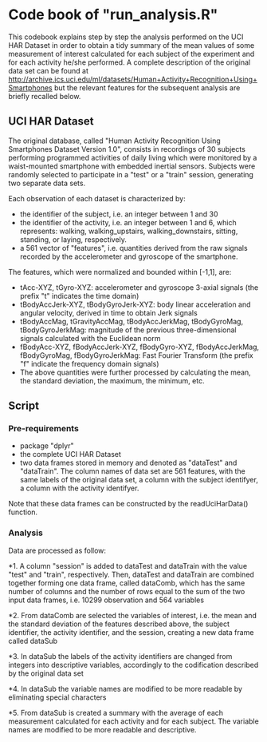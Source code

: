 # Code book of "run_analysis.R"

This codebook explains step by step the analysis performed on the UCI HAR Dataset in order to obtain
a tidy summary of the mean values of some measurement of interest calculated for each subject 
of the experiment and for each activity he/she performed.
A complete description of the original data set can be found at 
http://archive.ics.uci.edu/ml/datasets/Human+Activity+Recognition+Using+Smartphones
but the relevant features for the subsequent analysis are briefly recalled below.

## UCI HAR Dataset
The original database, called "Human Activity Recognition Using Smartphones Dataset Version 1.0", 
consists in recordings of 30 subjects performing programmed activities of daily living which were 
monitored by a waist-mounted smartphone with embedded inertial sensors. 
Subjects were randomly selected to participate in a "test" or a "train" session, 
generating two separate data sets. 

Each observation of each dataset is characterized by:
* the identifier of the subject, i.e. an integer between 1 and 30
* the identifier of the activity, i.e. an integer between 1 and 6, which represents: walking, walking_upstairs, 
walking_downstairs, sitting, standing, or laying, respectively.
* a 561 vector of "features", i.e. quantities derived from the raw signals recorded by the accelerometer and gyroscope of the smartphone.

The features, which were normalized and bounded within [-1,1], are:
* tAcc-XYZ, tGyro-XYZ: accelerometer and gyroscope 3-axial signals (the prefix "t" indicates the time domain)
* tBodyAccJerk-XYZ, tBodyGyroJerk-XYZ: body linear acceleration and angular velocity, derived in time to obtain Jerk signals 
* tBodyAccMag, tGravityAccMag, tBodyAccJerkMag, tBodyGyroMag, tBodyGyroJerkMag: magnitude of the previous three-dimensional signals calculated with the Euclidean norm
* fBodyAcc-XYZ, fBodyAccJerk-XYZ, fBodyGyro-XYZ, fBodyAccJerkMag, fBodyGyroMag, fBodyGyroJerkMag: Fast Fourier Transform (the prefix "f" indicate the frequency domain signals)
* The above quantities were further processed by calculating the mean, the standard deviation, the maximum, 
the minimum, etc.

## Script
### Pre-requirements
* package "dplyr"
* the complete UCI HAR Dataset 
* two data frames stored in memory and denoted as "dataTest" and "dataTrain". 
The column names of data set are 561 features, with the same labels of the original data set, 
a column with the subject identifyer, a column with the activity identifyer.

Note that these data frames can be constructed by the readUciHarData() function. 

### Analysis

Data are processed as follow:

*1. A column "session" is added to dataTest and dataTrain with the value "test" and "train", respectively.
Then, dataTest and dataTrain are combined together forming one data frame, called dataComb, 
which has the same number of columns and the number of rows equal to the sum of the two input data frames, 
i.e. 10299 observation and 564 variables

*2. From dataComb are selected the variables of interest, i.e. the mean and the standard deviation of the 
features described above, the subject identifier, the activity identifier, and the session, creating a new 
data frame called dataSub

*3. In dataSub the labels of the activity identifiers are changed from integers into descriptive variables, accordingly to the codification described by the original data set

*4. In dataSub the variable names are modified to be more readable by eliminating special characters

*5. From dataSub is created a summary with the average of each measurement calculated for each activity 
and for each subject. The variable names are modified to be more readable and descriptive.


